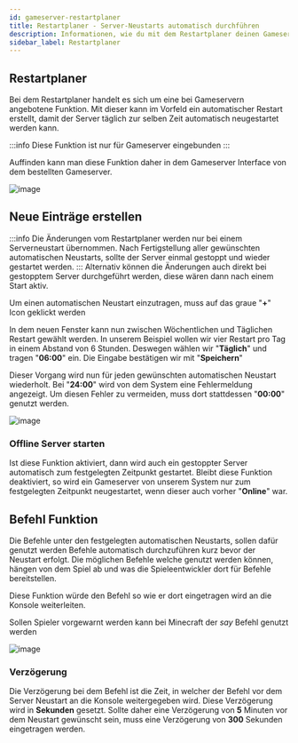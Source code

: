 ```yaml
---
id: gameserver-restartplaner
title: Restartplaner - Server-Neustarts automatisch durchführen
description: Informationen, wie du mit dem Restartplaner deinen Gameserver von ZAP-Hosting.com automatisch in festgelegten Intervallen neustarten lassen kannst - ZAP-Hosting.com Dokumentationen
sidebar_label: Restartplaner
---
```


## Restartplaner

Bei dem Restartplaner handelt es sich um eine bei Gameservern angebotene Funktion.
Mit dieser kann im Vorfeld ein automatischer Restart erstellt, damit der Server täglich zur selben Zeit automatisch neugestartet werden kann.

:::info
Diese Funktion ist nur für Gameserver eingebunden
:::

Auffinden kann man diese Funktion daher in dem Gameserver Interface von dem bestellten Gameserver.

![image](https://user-images.githubusercontent.com/13604413/159171151-58a2ede5-609b-4d9d-b1fd-2e1640050b19.png)

## Neue Einträge erstellen

:::info
Die Änderungen vom Restartplaner werden nur bei einem Serverneustart übernommen. Nach Fertigstellung aller gewünschten automatischen Neustarts, sollte der Server einmal gestoppt und wieder gestartet werden.
:::
Alternativ können die Änderungen auch direkt bei gestopptem Server durchgeführt werden, diese wären dann nach einem Start aktiv.

Um einen automatischen Neustart einzutragen, muss auf das graue "**+**" Icon geklickt werden

In dem neuen Fenster kann nun zwischen Wöchentlichen und Täglichen Restart gewählt werden.
In unserem Beispiel wollen wir vier Restart pro Tag in einem Abstand von 6 Stunden.
Deswegen wählen wir "**Täglich**" und tragen "**06:00**" ein.
Die Eingabe bestätigen wir mit "**Speichern**"


Dieser Vorgang wird nun für jeden gewünschten automatischen Neustart wiederholt.
Bei "**24:00**" wird von dem System eine Fehlermeldung angezeigt. Um diesen Fehler zu vermeiden, muss dort stattdessen "**00:00**" genutzt werden.

![image](https://user-images.githubusercontent.com/13604413/159171159-94dfe1d5-e218-4e2a-b0fe-388a884b81d2.png)

###  Offline Server starten

Ist diese Funktion aktiviert, dann wird auch ein gestoppter Server automatisch zum festgelegten Zeitpunkt gestartet.
Bleibt diese Funktion deaktiviert, so wird ein Gameserver von unserem System nur zum festgelegten Zeitpunkt neugestartet, wenn dieser auch vorher "**Online**" war.

## Befehl Funktion

Die Befehle unter den festgelegten automatischen Neustarts, sollen dafür genutzt werden Befehle automatisch durchzuführen kurz bevor der Neustart erfolgt.
Die möglichen Befehle welche genutzt werden können, hängen von dem Spiel ab und was die Spieleentwickler dort für Befehle bereitstellen.

Diese Funktion würde den Befehl so wie er dort eingetragen wird an die Konsole weiterleiten.

Sollen Spieler vorgewarnt werden kann bei Minecraft der *say* Befehl genutzt werden

![image](https://user-images.githubusercontent.com/13604413/159171163-7be2fa64-9219-4f36-802b-34eccc379894.png)

### Verzögerung

Die Verzögerung bei dem Befehl ist die Zeit, in welcher der Befehl vor dem Server Neustart an die Konsole weitergegeben wird.
Diese Verzögerung wird in **Sekunden** gesetzt.
Sollte daher eine Verzögerung von **5** Minuten vor dem Neustart gewünscht sein, muss eine Verzögerung von **300** Sekunden eingetragen werden.
